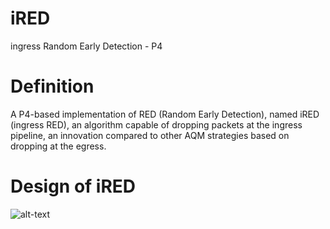 # iRED
ingress Random Early Detection - P4

# Definition
A P4-based implementation of RED (Random Early Detection), named iRED (ingress RED), an algorithm capable of dropping packets at the ingress pipeline, an innovation compared to other AQM strategies based on dropping at the egress.

# Design of iRED
![alt-text](https://github.com/leandrocalmeida/iRED/blob/main/iRED.jpg)

